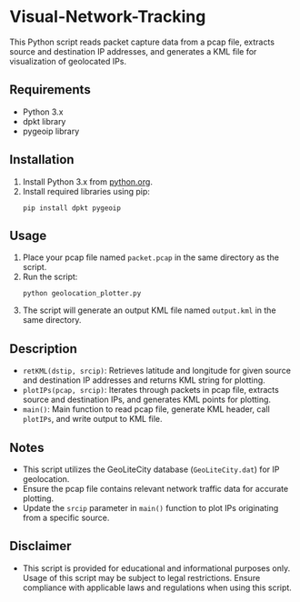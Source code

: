 # Visual-Network-Tracking

This Python script reads packet capture data from a pcap file, extracts source and destination IP addresses, and generates a KML file for visualization of geolocated IPs.

## Requirements
- Python 3.x
- dpkt library
- pygeoip library

## Installation
1. Install Python 3.x from [python.org](https://www.python.org/downloads/).
2. Install required libraries using pip:
    ```
    pip install dpkt pygeoip
    ```

## Usage
1. Place your pcap file named `packet.pcap` in the same directory as the script.
2. Run the script:
    ```
    python geolocation_plotter.py
    ```
3. The script will generate an output KML file named `output.kml` in the same directory.

## Description
- `retKML(dstip, srcip)`: Retrieves latitude and longitude for given source and destination IP addresses and returns KML string for plotting.
- `plotIPs(pcap, srcip)`: Iterates through packets in pcap file, extracts source and destination IPs, and generates KML points for plotting.
- `main()`: Main function to read pcap file, generate KML header, call `plotIPs`, and write output to KML file.

## Notes
- This script utilizes the GeoLiteCity database (`GeoLiteCity.dat`) for IP geolocation.
- Ensure the pcap file contains relevant network traffic data for accurate plotting.
- Update the `srcip` parameter in `main()` function to plot IPs originating from a specific source.

## Disclaimer
- This script is provided for educational and informational purposes only. Usage of this script may be subject to legal restrictions. Ensure compliance with applicable laws and regulations when using this script.
